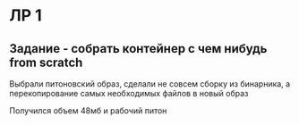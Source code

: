 # ЛР 1

## Задание - собрать контейнер с чем нибудь from scratch
Выбрали питоновский образ, сделали не совсем сборку из бинарника, а перекопирование самых необходимых файлов в новый образ

Получился объем 48мб и рабочий питон
